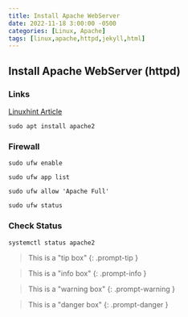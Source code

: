 ```yaml
---
title: Install Apache WebServer
date: 2022-11-18 3:00:00 -0500
categories: [Linux, Apache]
tags: [linux,apache,httpd,jekyll,html]
---
```


## Install Apache WebServer (httpd)

### Links

[Linuxhint Article](https://linuxhint.com/install-configure-apache-web-server-ubuntu-22-04/)

```terminal
sudo apt install apache2
```

### Firewall

```terminal
sudo ufw enable
```

```terminal
sudo ufw app list
```

```terminal
sudo ufw allow 'Apache Full'
```

```terminal
sudo ufw status
```

### Check Status

```terminal
systemctl status apache2
```

> This is a "tip box"
{: .prompt-tip }

> This is a "info box"
{: .prompt-info }

> This is a "warning box"
{: .prompt-warning }

> This is a "danger box"
{: .prompt-danger }